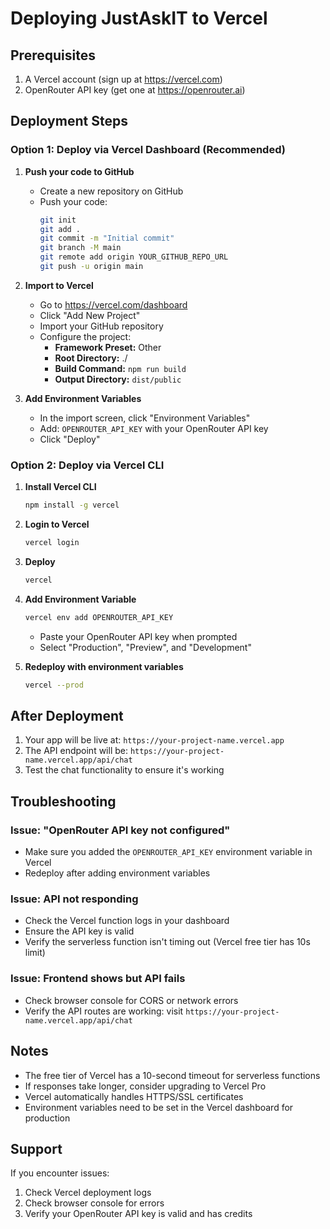 # Deploying JustAskIT to Vercel

## Prerequisites
1. A Vercel account (sign up at https://vercel.com)
2. OpenRouter API key (get one at https://openrouter.ai)

## Deployment Steps

### Option 1: Deploy via Vercel Dashboard (Recommended)

1. **Push your code to GitHub**
   - Create a new repository on GitHub
   - Push your code:
     ```bash
     git init
     git add .
     git commit -m "Initial commit"
     git branch -M main
     git remote add origin YOUR_GITHUB_REPO_URL
     git push -u origin main
     ```

2. **Import to Vercel**
   - Go to https://vercel.com/dashboard
   - Click "Add New Project"
   - Import your GitHub repository
   - Configure the project:
     - **Framework Preset:** Other
     - **Root Directory:** ./
     - **Build Command:** `npm run build`
     - **Output Directory:** `dist/public`

3. **Add Environment Variables**
   - In the import screen, click "Environment Variables"
   - Add: `OPENROUTER_API_KEY` with your OpenRouter API key
   - Click "Deploy"

### Option 2: Deploy via Vercel CLI

1. **Install Vercel CLI**
   ```bash
   npm install -g vercel
   ```

2. **Login to Vercel**
   ```bash
   vercel login
   ```

3. **Deploy**
   ```bash
   vercel
   ```

4. **Add Environment Variable**
   ```bash
   vercel env add OPENROUTER_API_KEY
   ```
   - Paste your OpenRouter API key when prompted
   - Select "Production", "Preview", and "Development"

5. **Redeploy with environment variables**
   ```bash
   vercel --prod
   ```

## After Deployment

1. Your app will be live at: `https://your-project-name.vercel.app`
2. The API endpoint will be: `https://your-project-name.vercel.app/api/chat`
3. Test the chat functionality to ensure it's working

## Troubleshooting

### Issue: "OpenRouter API key not configured"
- Make sure you added the `OPENROUTER_API_KEY` environment variable in Vercel
- Redeploy after adding environment variables

### Issue: API not responding
- Check the Vercel function logs in your dashboard
- Ensure the API key is valid
- Verify the serverless function isn't timing out (Vercel free tier has 10s limit)

### Issue: Frontend shows but API fails
- Check browser console for CORS or network errors
- Verify the API routes are working: visit `https://your-project-name.vercel.app/api/chat`

## Notes

- The free tier of Vercel has a 10-second timeout for serverless functions
- If responses take longer, consider upgrading to Vercel Pro
- Vercel automatically handles HTTPS/SSL certificates
- Environment variables need to be set in the Vercel dashboard for production

## Support

If you encounter issues:
1. Check Vercel deployment logs
2. Check browser console for errors
3. Verify your OpenRouter API key is valid and has credits
